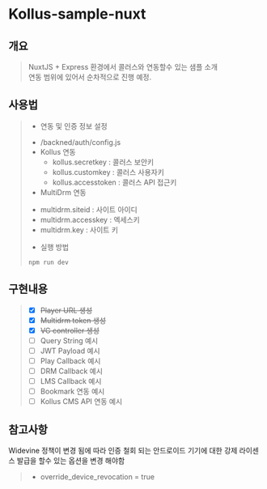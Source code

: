 # Kollus-sample-nuxt

## 개요

> NuxtJS + Express 환경에서 콜러스와 연동할수 있는 샘플 소개   
> 연동 범위에 있어서 순차적으로 진행 예정.

## 사용법
> * 연동 및 인증 정보 설정
>  + /backned/auth/config.js
>  + Kollus 연동
>    - kollus.secretkey : 콜러스 보안키
>    - kollus.customkey : 콜러스 사용자키
>    - kollus.accesstoken : 콜러스 API 접근키
>   + MultiDrm 연동
>    - multidrm.siteid : 사이트 아이디
>    - multidrm.accesskey : 엑세스키
>    - multidrm.key : 사이트 키
> * 실행 방법
> ```shell
> npm run dev 
> ```

## 구현내용
> - [X] ~~Player URL 생성~~
> - [X] ~~Multidrm token 생성~~
> - [X] ~~VG controller 생성~~
 > - [ ] Query String 예시
 > - [ ] JWT Payload 예시
 > - [ ] Play Callback 예시 
 > - [ ] DRM Callback 예시
 > - [ ] LMS Callback 예시
 > - [ ] Bookmark 연동 예시
 > - [ ] Kollus CMS API 연동 예시

## 참고사항 

Widevine 정책이 변경 됨에 따라 인증 철회 되는 안드로이드 기기에 대한 강제 라이센스 발급을 할수 있는 옵션을 변경 해야함

> - override_device_revocation = true
